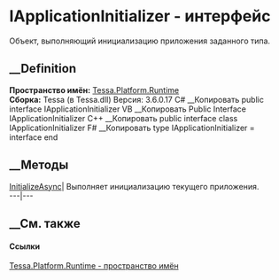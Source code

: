 # IApplicationInitializer - интерфейс
Объект, выполняющий инициализацию приложения заданного типа.
## __Definition
 **Пространство имён:** [Tessa.Platform.Runtime](N_Tessa_Platform_Runtime.htm)  
 **Сборка:** Tessa (в Tessa.dll) Версия: 3.6.0.17
C# __Копировать
     public interface IApplicationInitializer
VB __Копировать
     Public Interface IApplicationInitializer
C++ __Копировать
     public interface class IApplicationInitializer
F# __Копировать
     type IApplicationInitializer = interface end
##  __Методы
[InitializeAsync](M_Tessa_Platform_Runtime_IApplicationInitializer_InitializeAsync.htm)|
Выполняет инициализацию текущего приложения.  
---|---  
##  __См. также
#### Ссылки
[Tessa.Platform.Runtime - пространство имён](N_Tessa_Platform_Runtime.htm)
